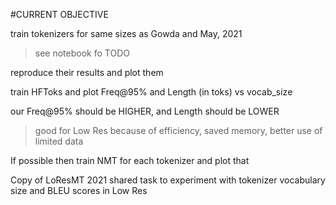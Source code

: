 #CURRENT OBJECTIVE

train tokenizers for same sizes as Gowda and May, 2021

>	see notebook fo TODO

reproduce their results and plot them

train HFToks and plot Freq@95% and Length (in toks) vs vocab_size

our Freq@95% should be HIGHER, and Length should be LOWER

>	good for Low Res because of efficiency, saved memory, better use of limited data

If possible then train NMT for each tokenizer and plot that

Copy of LoResMT 2021 shared task to experiment with tokenizer vocabulary size and BLEU scores in Low Res

